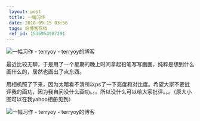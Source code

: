 ```yaml
---
 layout: post
 title: 一幅习作
 date: 2018-09-15 03:56
 tags: 旧博客存档
 ref_id: 1536954987291
---
```

 ![一幅习作 - terryoy -
terryoy的博客](http://imglf5.nosdn0.126.net/img/d3RhVFdGTXZTU3FWYjUvU0NEZTFhcGgvNFVZMzZBeTV1eE5PN0dFc2hMcW80K0VjNE9kaUpRPT0.jpg)

 最近比较无聊，于是用了一个星期的晚上时间拿起铅笔写写画画，纯粹是想到什么画什么的，居然也画出了点东西。

用相机照了下来，因为太暗看不清所以ps了一下亮度和对比度。希望大家不要批评我的画功，因为我自问没什么画功。。。所以没什么可以给大家批评。。。（原大小图可以在我yahoo相册见到）



![一幅习作 - terryoy -
terryoy的博客](http://imglf5.nosdn0.126.net/img/d3RhVFdGTXZTU3FWYjUvU0NEZTFhcGgvNFVZMzZBeTV1eE5PN0dFc2hMcW80K0VjNE9kaUpRPT0.jpg)

